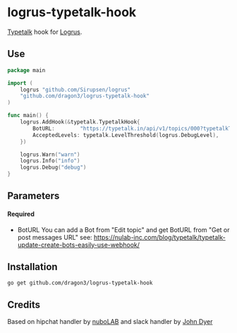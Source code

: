 logrus-typetalk-hook
========

[Typetalk](https://typetalk.in) hook for [Logrus](https://github.com/Sirupsen/logrus). 

## Use

```go
package main

import (
	logrus "github.com/Sirupsen/logrus"
	"github.com/dragon3/logrus-typetalk-hook"
)

func main() {
	logrus.AddHook(&typetalk.TypetalkHook{
		BotURL:        "https://typetalk.in/api/v1/topics/000?typetalkToken=abcdefghijklmnopqrstuvwxyz",
		AcceptedLevels: typetalk.LevelThreshold(logrus.DebugLevel),
	})

	logrus.Warn("warn")
	logrus.Info("info")
	logrus.Debug("debug")
}

```

## Parameters

#### Required
  * BotURL
    You can add a Bot from "Edit topic" and get BotURL from "Get or post messages URL"
    see: https://nulab-inc.com/blog/typetalk/typetalk-update-create-bots-easily-use-webhook/
  
## Installation

    go get github.com/dragon3/logrus-typetalk-hook
    
## Credits 

Based on hipchat handler by [nuboLAB](https://github.com/nubo/hiprus) and slack handler by [John Dyer](https://github.com/johntdyer/slackrus)